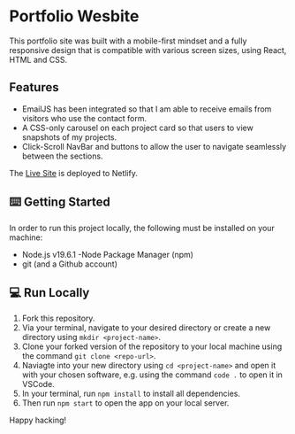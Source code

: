 # Portfolio Wesbite

This portfolio site was built with a mobile-first mindset and a fully responsive design that is compatible with various screen sizes, using React, HTML and CSS. 

## Features

* EmailJS has been integrated so that I am able to receive emails from visitors who use the contact form.
* A CSS-only carousel on each project card so that users to view snapshots of my projects.
* Click-Scroll NavBar and buttons to allow the user to navigate seamlessly between the sections.


The [Live Site](https://leah-banks.netlify.app/) is deployed to Netlify.

## ⌨️  Getting Started 

In order to run this project locally, the following must be installed on your machine:

 * Node.js v19.6.1 -Node Package Manager (npm) 
 * git (and a Github account)

## 💻  Run Locally

1. Fork this repository.
2. Via your terminal, navigate to your desired directory or create a new directory using `mkdir <project-name>`. 
3. Clone your forked version of the repository to your local machine using the command `git clone <repo-url>`.
3. Naviagte into your new directory using `cd <project-name>` and open it with your chosen software, e.g. using the command `code .` to open it in VSCode.
4. In your terminal, run `npm install` to install all dependencies.
5. Then run `npm start` to open the app on your local server.

Happy hacking!
